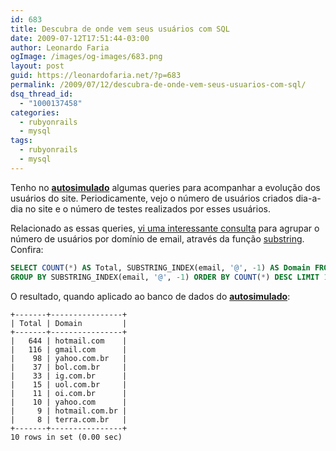 ```yaml
---
id: 683
title: Descubra de onde vem seus usuários com SQL
date: 2009-07-12T17:51:44-03:00
author: Leonardo Faria
ogImage: /images/og-images/683.png
layout: post
guid: https://leonardofaria.net/?p=683
permalink: /2009/07/12/descubra-de-onde-vem-seus-usuarios-com-sql/
dsq_thread_id:
  - "1000137458"
categories:
  - rubyonrails
  - mysql
tags:
  - rubyonrails
  - mysql
---
```

Tenho no [**autosimulado**](http://www.autosimulado.com.br) algumas queries para acompanhar a evolução dos usuários do site. Periodicamente, vejo o número de usuários criados dia-a-dia no site e o número de testes realizados por esses usuários.

Relacionado as essas queries, [vi uma interessante consulta](http://www.mendable.com/sql-trick-where-are-your-users-from/) para agrupar o número de usuários por domínio de email, através da função [substring](http://dev.mysql.com/doc/refman/5.1/en/string-functions.html#function_substring-index). Confira:

```sql
SELECT COUNT(*) AS Total, SUBSTRING_INDEX(email, '@', -1) AS Domain FROM users
GROUP BY SUBSTRING_INDEX(email, '@', -1) ORDER BY COUNT(*) DESC LIMIT 10;
```

O resultado, quando aplicado ao banco de dados do [**autosimulado**](http://www.autosimulado.com.br):

```
+-------+----------------+
| Total | Domain         |
+-------+----------------+
|   644 | hotmail.com    |
|   116 | gmail.com      |
|    98 | yahoo.com.br   |
|    37 | bol.com.br     |
|    33 | ig.com.br      |
|    15 | uol.com.br     |
|    11 | oi.com.br      |
|    10 | yahoo.com      |
|     9 | hotmail.com.br |
|     8 | terra.com.br   |
+-------+----------------+
10 rows in set (0.00 sec)
```
